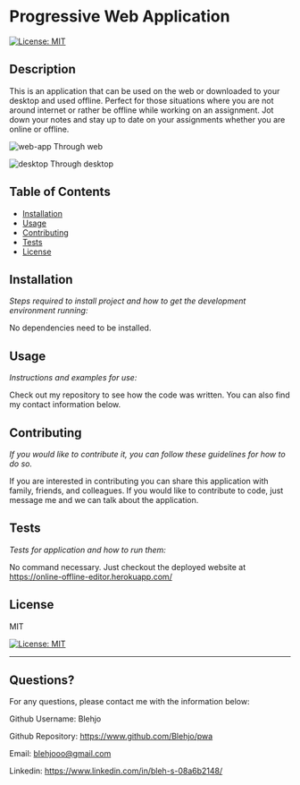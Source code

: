 # Progressive Web Application
  [![License: MIT](https://img.shields.io/badge/License-MIT-yellow.svg)](https://opensource.org/licenses/MIT)
  
  
  ## Description 
  
  This is an application that can be used on the web or downloaded to your desktop and used offline.  Perfect for those situations where you are not around internet or rather be offline while working on an assignment.  Jot down your notes and stay up to date on your assignments whether you are online or offline.
 
 ![web-app](https://user-images.githubusercontent.com/89440573/156862070-f6331f69-2530-43ee-b7b3-55ee7e0315c6.png)
  Through web
  
  ![desktop](https://user-images.githubusercontent.com/89440573/156862073-d46fd3fb-1e1d-4026-936c-a8f4c8ed2cb2.png)
  Through desktop

 
 ## Table of Contents
  
  * [Installation](#installation)
  * [Usage](#usage)
  * [Contributing](#contributing)
  * [Tests](#tests)
  * [License](#license)
  
  ## Installation
  
  *Steps required to install project and how to get the development environment running:*
  
  No dependencies need to be installed.
  
  ## Usage 
  
  *Instructions and examples for use:*
  
  Check out my repository to see how the code was written. You can also find my contact information below.
  
  ## Contributing
  
  *If you would like to contribute it, you can follow these guidelines for how to do so.*
  
   If you are interested in contributing you can share this application with family, friends, and colleagues.  If you would like to contribute to code, just message me and we can talk about the application.
  
  ## Tests
  
  *Tests for application and how to run them:*
  
   No command necessary.  Just checkout the deployed website at https://online-offline-editor.herokuapp.com/
  
  ## License
  
  
  MIT

  [![License: MIT](https://img.shields.io/badge/License-MIT-yellow.svg)](https://opensource.org/licenses/MIT)


  
  ---
  
  ## Questions?
  
  
  For any questions, please contact me with the information below:
  
  
  Github Username: Blehjo

  Github Repository:  https://www.github.com/Blehjo/pwa

  Email: blehjooo@gmail.com

  Linkedin:  https://www.linkedin.com/in/bleh-s-08a6b2148/

  
